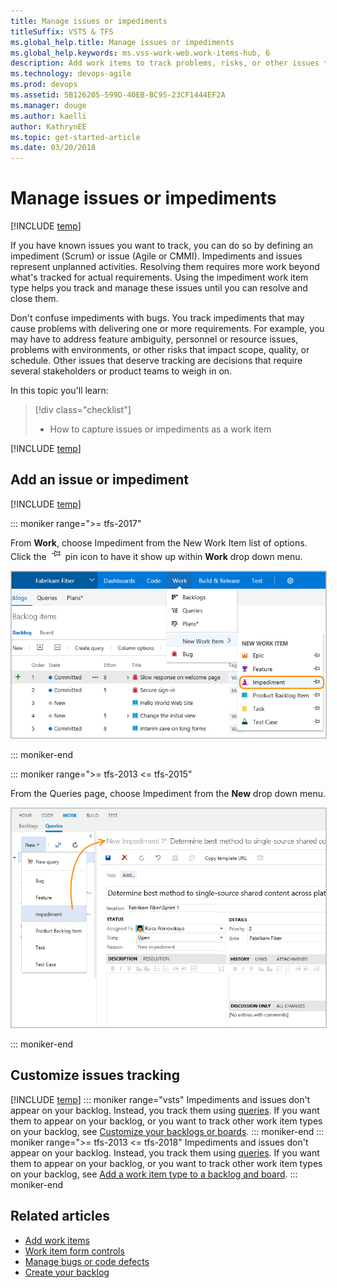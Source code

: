 ```yaml
---
title: Manage issues or impediments 
titleSuffix: VSTS & TFS 
ms.global_help.title: Manage issues or impediments 
ms.global_help.keywords: ms.vss-work-web.work-items-hub, 6
description: Add work items to track problems, risks, or other issues that may impeded your plans or schedule - Visual Studio Team Services (VSTS) and Team Foundation 
ms.technology: devops-agile
ms.prod: devops
ms.assetid: 5B126205-599D-40EB-BC95-23CF1444EF2A
ms.manager: douge
ms.author: kaelli
author: KathrynEE
ms.topic: get-started-article
ms.date: 03/20/2018
---
```


# Manage issues or impediments 

[!INCLUDE [temp](../_shared/version-vsts-tfs-all-versions.md)]

<a name="manage-impediments"></a>

If you have known issues you want to track, you can do so by defining an impediment (Scrum) or issue (Agile or CMMI). Impediments and issues represent unplanned activities. Resolving them requires more work beyond what's tracked for actual requirements. Using the impediment work item type helps you track and manage these issues until you can resolve and close them. 

Don't confuse impediments with bugs. You track impediments that may cause problems with delivering one or more requirements. For example, you may have to address feature ambiguity, personnel or resource issues, problems with environments, or other risks that impact scope, quality, or schedule. Other issues that deserve tracking are decisions that require several stakeholders or product teams to weigh in on.

In this topic you'll learn: 

>[!div class="checklist"]      
> * How to capture issues or impediments as a work item   
 
[!INCLUDE [temp](../_shared/prerequisites-work-items.md)]   

## Add an issue or impediment 

[!INCLUDE [temp](../_shared/image-differences-with-wits.md)]   

::: moniker range=">= tfs-2017"
<!---#### VSTS, TFS 2018, TFS 2017 (new form enabled) --> 
From **Work**, choose Impediment from the New Work Item list of options. Click the ![pin icon](../_img/icons/pin-icon.png) pin icon to have it show up within **Work** drop down menu. 

<img src="_img/cyb-new-work-item-impediment.png" alt="VSTS, TFS 2017 - Add an impediment" style="border: 1px solid #C3C3C3;" />  
  
<!--- Or, from the Queries page, you can add a new work item.  

<img src="_img/cyb-new-work-item-impediment-form.png" alt="Create a new impediment" style="border: 1px solid #C3C3C3;" />  
-->

::: moniker-end

::: moniker range=">= tfs-2013 <= tfs-2015"
<!---#### TFS 2015 | TFS 2013 (old web form) --> 

From the Queries page, choose Impediment from the **New** drop down menu.

<img src="_img/ALM_CB_CreateImpediments.png" alt="TFS 2015, TFS 2013 - Add an impediment" style="border: 1px solid #C3C3C3;" />  

::: moniker-end


<a id="customize"> </a>
## Customize issues tracking

[!INCLUDE [temp](../_shared/customize-work-tracking.md)] 
::: moniker range="vsts"
Impediments and issues don't appear on your backlog. Instead, you track them using [queries](../track/using-queries.md). If you want them to appear on your backlog, or you want to track other work item types on your backlog, see [Customize your backlogs or boards](../../organizations/settings/work/customize-process-backlogs-boards.md).
::: moniker-end
::: moniker range=">= tfs-2013 <= tfs-2018"
Impediments and issues don't appear on your backlog. Instead, you track them using [queries](../track/using-queries.md). If you want them to appear on your backlog, or you want to track other work item types on your backlog, see [Add a work item type to a backlog and board](../../reference/add-wits-to-backlogs-and-boards.md).
::: moniker-end

## Related articles 
- [Add work items](add-work-items.md)
- [Work item form controls](../work-items/work-item-form-controls.md)
- [Manage bugs or code defects](manage-bugs.md)
- [Create your backlog](create-your-backlog.md) 


